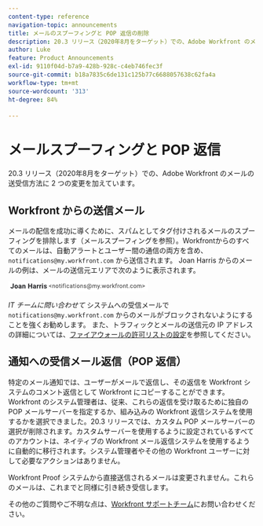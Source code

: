 ```yaml
---
content-type: reference
navigation-topic: announcements
title: メールのスプーフィングと POP 返信の削除
description: 20.3 リリース（2020年8月をターゲット）での、Adobe Workfront のメールの送受信方法に 2 つの変更を加えています。
author: Luke
feature: Product Announcements
exl-id: 9110f04d-b7a9-428b-928c-c4eb746fec3f
source-git-commit: b18a7835c6de131c125b77c6688057638c62fa4a
workflow-type: tm+mt
source-wordcount: '313'
ht-degree: 84%

---
```


# メールスプーフィングと POP 返信

20.3 リリース（2020年8月をターゲット）での、Adobe Workfront のメールの送受信方法に 2 つの変更を加えています。

## Workfront からの送信メール

メールの配信を成功に導くために、スパムとしてタグ付けされるメールのスプーフィングを排除します（メールスプーフィングを参照）。Workfrontからのすべてのメールは、自動アラートとユーザー間の通信の両方を含め、`notifications@my.workfront.com` から送信されます。 Joan Harris からのメールの例は、メールの送信元エリアで次のように表示されます。

![ メールの例 ](assets/noreply.png)

*IT チームに問い合わせて* システムへの受信メールで `notifications@my.workfront.com` からのメールがブロックされないようにすることを強くお勧めします。 また、トラフィックとメールの送信元の IP アドレスの詳細については、[ファイアウォールの許可リストの設定](../../../administration-and-setup/get-started-wf-administration/configure-your-firewall.md)を参照してください。

## 通知への受信メール返信（POP 返信）

特定のメール通知では、ユーザーがメールで返信し、その返信を Workfront システムのコメント返信として Workfront にコピーすることができます。Workfront のシステム管理者は、従来、これらの返信を受け取るために独自の POP メールサーバーを指定するか、組み込みの Workfront 返信システムを使用するかを選択できました。20.3 リリースでは、カスタム POP メールサーバーの選択が削除されます。カスタムサーバーを使用するように設定されているすべてのアカウントは、ネイティブの Workfront メール返信システムを使用するように自動的に移行されます。システム管理者やその他の Workfront ユーザーに対して必要なアクションはありません。

Workfront Proof システムから直接送信されるメールは変更されません。これらのメールは、これまでと同様に引き続き受信します。

その他のご質問やご不明な点は、[Workfront サポートチーム](https://experienceleague.adobe.com/?support-tab=home#support)にお問い合わせください。
